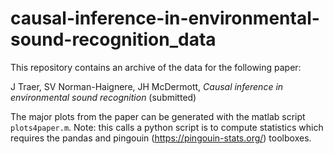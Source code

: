 # causal-inference-in-environmental-sound-recognition_data

This repository contains an archive of the data for the following paper:

J Traer, SV Norman-Haignere, JH McDermott, *Causal inference in environmental sound recognition* (submitted)

The major plots from the paper can be generated with the matlab script `plots4paper.m`. Note: this calls a python script is to compute statistics which requires the pandas and pingouin (https://pingouin-stats.org/) toolboxes.
